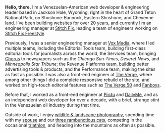 **Hello, there.** I’m a Venezuelan-American web developer & engineering leader based in Jackson Hole, Wyoming, right in the heart of Grand Teton National Park, on Shoshone-Bannock, Eastern Shoshone, and Cheyenne land. I’ve been building websites for over 20 years, and currently I’m an engineering manager at [Stitch Fix][sf], leading a team of engineers working on [Stitch Fix Freestyle][fr].

[sf]: https://www.stitchfix.com/
[fr]: https://newsroom.stitchfix.com/blog/launch-of-stitch-fix-freestyle/

Previously, I was a senior engineering manager at [Vox Media][vm], where I led multiple teams, including the Editorial Tools team, building first-class editorial tools for journalists across the world; the Services team, bringing [Chorus][ch] to newspapers such as the _Chicago Sun-Times_, _Deseret News_, and _Minneapolis Star Tribune_; the Revenue Platforms team, building better advertising tools & products; and the Performance team, making the sites as fast as possible. I was also a front-end engineer at [The Verge][tv], where among other things I did a complete responsive rebuild of the site, and worked on high-touch editorial features such as [The Verge 50][v50] and [Fanboys][fan].

[vm]: https://www.voxmedia.com
[ch]: https://getchorus.voxmedia.com/
[tv]: https://www.theverge.com/
[v50]: https://www.theverge.com/a/the-verge-50/
[fan]: https://www.theverge.com/2014/1/21/5307992/inside-the-mind-of-a-fanboy

Before that, I worked as a front-end engineer at [Piictu][piictu] and [DailyMe][dm], and as an independent web developer for over a decade, with a brief, strange stint in the Venezuelan oil industry during that time.

[piictu]: https://www.crunchbase.com/organization/piictu
[dm]: https://www.crunchbase.com/organization/dailyme

Outside of work, I enjoy [wildlife & landscape photography][aet], spending time with my [spouse][kate] and our [three rambunctious cats][pb], competing in the occasional [triathlon][tri], and heading into the mountains as often as possible.

[kate]: https://www.instagram.com/kdbirmingham/
[pb]: https://www.instagram.com/thepastrybrothers/
[aet]: https://www.allencompassingtrip.com
[tri]: https://www.gesteves.com/blog/tags/triathlons/
